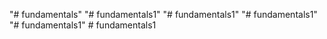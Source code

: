 "# fundamentals" 
"# fundamentals1" 
"# fundamentals1" 
"# fundamentals1" 
"# fundamentals1" 
#   f u n d a m e n t a l s 1  
 